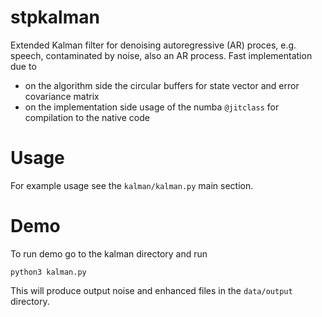 # stpkalman
Extended Kalman filter for denoising autoregressive (AR) proces, e.g. speech, contaminated by noise, also an AR process. Fast implementation due to
* on the algorithm side the circular buffers for state vector and error covariance matrix
* on the implementation side usage of the numba `@jitclass` for compilation to the native code

# Usage
For example usage see the `kalman/kalman.py` main section.

# Demo
To run demo go to the kalman directory and run
```
python3 kalman.py
```
This will produce output noise and enhanced files in the `data/output` directory.
